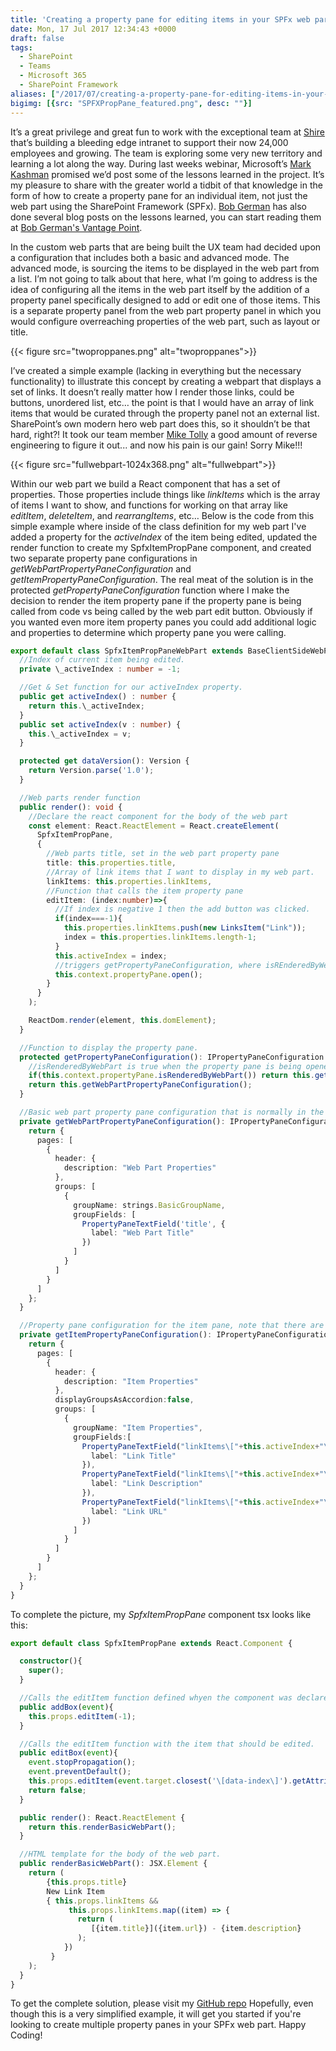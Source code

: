 ```yaml
---
title: 'Creating a property pane for editing items in your SPFx web parts'
date: Mon, 17 Jul 2017 12:34:43 +0000
draft: false
tags: 
  - SharePoint
  - Teams
  - Microsoft 365
  - SharePoint Framework
aliases: ["/2017/07/creating-a-property-pane-for-editing-items-in-your-spfx-web-parts/"]
bigimg: [{src: "SPFXPropPane_featured.png", desc: ""}]
---
```


It’s a great privilege and great fun to work with the exceptional team at [Shire](https://www.shire.com/) that’s building a bleeding edge intranet to support their now 24,000 employees and growing. The team is exploring some very new territory and learning a lot along the way. During last weeks webinar, Microsoft’s [Mark Kashman](https://twitter.com/mkashman) promised we’d post some of the lessons learned in the project. It’s my pleasure to share with the greater world a tidbit of that knowledge in the form of how to create a property pane for an individual item, not just the web part using the SharePoint Framework (SPFx). [Bob German](https://twitter.com/bob1german) has also done several blog posts on the lessons learned, you can start reading them at [Bob German's Vantage Point](https://bob1german.com/2017/07/16/spfxofficedocs/).

In the custom web parts that are being built the UX team had decided upon a configuration that includes both a basic and advanced mode. The advanced mode, is sourcing the items to be displayed in the web part from a list. I’m not going to talk about that here, what I’m going to address is the idea of configuring all the items in the web part itself by the addition of a property panel specifically designed to add or edit one of those items. This is a separate property panel from the web part property panel in which you would configure overreaching properties of the web part, such as layout or title.

{{< figure src="twoproppanes.png" alt="twoproppanes">}}

I’ve created a simple example (lacking in everything but the necessary functionality) to illustrate this concept by creating a webpart that displays a set of links. It doesn’t really matter how I render those links, could be buttons, unordered list, etc… the point is that I would have an array of link items that would be curated through the property panel not an external list. SharePoint’s own modern hero web part does this, so it shouldn’t be that hard, right?! It took our team member [Mike Tolly](https://twitter.com/mptolly) a good amount of reverse engineering to figure it out... and now his pain is our gain! Sorry Mike!!!

{{< figure src="fullwebpart-1024x368.png" alt="fullwebpart">}}

Within our web part we build a React component that has a set of properties. Those properties include things like _linkItems_ which is the array of items I want to show, and functions for working on that array like _editItem_, _deleteItem_, and _rearrangItems_, etc… Below is the code from this simple example where inside of the class definition for my web part I've added a property for the _activeIndex_ of the item being edited, updated the render function to create my SpfxItemPropPane component, and created two separate property pane configurations in _getWebPartPropertyPaneConfiguration_ and _getItemPropertyPaneConfiguration_. The real meat of the solution is in the protected _getPropertyPaneConfiguration_ function where I make the decision to render the item property pane if the property pane is being called from code vs being called by the web part edit button. Obviously if you wanted even more item property panes you could add additional logic and properties to determine which property pane you were calling.

```typescript
export default class SpfxItemPropPaneWebPart extends BaseClientSideWebPart {
  //Index of current item being edited.
  private \_activeIndex : number = -1;

  //Get & Set function for our activeIndex property.
  public get activeIndex() : number {
    return this.\_activeIndex;
  }
  public set activeIndex(v : number) {
    this.\_activeIndex = v;
  }

  protected get dataVersion(): Version {
    return Version.parse('1.0');
  }

  //Web parts render function
  public render(): void {
    //Declare the react component for the body of the web part
    const element: React.ReactElement = React.createElement(
      SpfxItemPropPane,
      {
        //Web parts title, set in the web part property pane
        title: this.properties.title,
        //Array of link items that I want to display in my web part.
        linkItems: this.properties.linkItems,
        //Function that calls the item property pane
        editItem: (index:number)=>{
          //If index is negative 1 then the add button was clicked.
          if(index===-1){
            this.properties.linkItems.push(new LinksItem("Link"));
            index = this.properties.linkItems.length-1;
          }          
          this.activeIndex = index;
          //triggers getPropertyPaneConfiguration, where isREnderedByWebPart will return true
          this.context.propertyPane.open();          
        }
      }
    );

    ReactDom.render(element, this.domElement);
  }

  //Function to display the property pane.
  protected getPropertyPaneConfiguration(): IPropertyPaneConfiguration {
    //isRenderedByWebPart is true when the property pane is being opened becuase of a code call and false if it's being opened due to the user clicking the web parts edit icon.
    if(this.context.propertyPane.isRenderedByWebPart()) return this.getItemPropertyPaneConfiguration();
    return this.getWebPartPropertyPaneConfiguration();
  }

  //Basic web part property pane configuration that is normally in the getPropertyPaneConfiguration protected function, split out here so that we can add an additional property pane.
  private getWebPartPropertyPaneConfiguration(): IPropertyPaneConfiguration {
    return {
      pages: [
        {
          header: {
            description: "Web Part Properties"
          },
          groups: [
            {
              groupName: strings.BasicGroupName,
              groupFields: [
                PropertyPaneTextField('title', {
                  label: "Web Part Title"
                })
              ]
            }
          ]
        }
      ]
    };
  }

  //Property pane configuration for the item pane, note that there are text fields for each of the items in my link item's properties.
  private getItemPropertyPaneConfiguration(): IPropertyPaneConfiguration {
    return {
      pages: [
        {
          header: {
            description: "Item Properties"
          },
          displayGroupsAsAccordion:false,
          groups: [
            {
              groupName: "Item Properties",
              groupFields:[
                PropertyPaneTextField("linkItems\["+this.activeIndex+"\].title",{
                  label: "Link Title"
                }),
                PropertyPaneTextField("linkItems\["+this.activeIndex+"\].description",{
                  label: "Link Description"
                }),
                PropertyPaneTextField("linkItems\["+this.activeIndex+"\].url",{
                  label: "Link URL"
                })
              ]
            }
          ]
        }
      ]
    };
  }
} 
```

To complete the picture, my _SpfxItemPropPane_ component tsx looks like this:

```typescript
export default class SpfxItemPropPane extends React.Component {

  constructor(){
    super();
  }

  //Calls the editItem function defined whyen the component was declared (adding a new item)
  public addBox(event){    
    this.props.editItem(-1);
  }

  //Calls the editItem function with the item that should be edited.
  public editBox(event){
    event.stopPropagation();
    event.preventDefault();
    this.props.editItem(event.target.closest('\[data-index\]').getAttribute("data-index"));
    return false;
  }

  public render(): React.ReactElement {
    return this.renderBasicWebPart();
  }

  //HTML template for the body of the web part.
  public renderBasicWebPart(): JSX.Element {
    return (
        {this.props.title}
        New Link Item
        { this.props.linkItems &&
             this.props.linkItems.map((item) => { 
               return (
                  [{item.title}]({item.url}) - {item.description}
               );
            })
         }     
    );
  }
} 
```

To get the complete solution, please visit my [GitHub repo](https://github.com/juliemturner/Public-Samples) Hopefully, even though this is a very simplified example, it will get you started if you're looking to create multiple property panes in your SPFx web part. Happy Coding!
